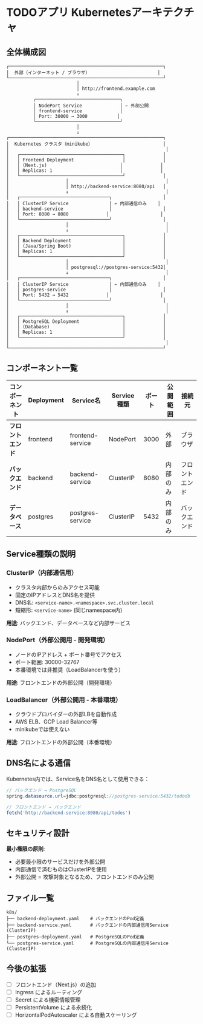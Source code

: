 # TODOアプリ Kubernetesアーキテクチャ

## 全体構成図

```
┌─────────────────────────────────────────────────────────┐
│  外部（インターネット / ブラウザ）                         │
└─────────────────────────────────────────────────────────┘
                          │
                          │ http://frontend.example.com
                          ↓
          ┌───────────────────────────────┐
          │ NodePort Service              │ ← 外部公開
          │ frontend-service              │
          │ Port: 30000 → 3000           │
          └───────────────────────────────┘
                          │
                          ↓
┌─────────────────────────────────────────────────────────┐
│  Kubernetes クラスタ（minikube）                          │
│                                                          │
│   ┌──────────────────────────────────────┐              │
│   │ Frontend Deployment                  │              │
│   │ (Next.js)                           │              │
│   │ Replicas: 1                         │              │
│   └──────────────────────────────────────┘              │
│                     │                                    │
│                     │ http://backend-service:8080/api   │
│                     ↓                                    │
│   ┌─────────────────────────────────┐                   │
│   │ ClusterIP Service               │ ← 内部通信のみ    │
│   │ backend-service                 │                   │
│   │ Port: 8080 → 8080              │                   │
│   └─────────────────────────────────┘                   │
│                     │                                    │
│                     ↓                                    │
│   ┌──────────────────────────────────────┐              │
│   │ Backend Deployment                   │              │
│   │ (Java/Spring Boot)                   │              │
│   │ Replicas: 1                          │              │
│   └──────────────────────────────────────┘              │
│                     │                                    │
│                     │ postgresql://postgres-service:5432│
│                     ↓                                    │
│   ┌─────────────────────────────────┐                   │
│   │ ClusterIP Service               │ ← 内部通信のみ    │
│   │ postgres-service                │                   │
│   │ Port: 5432 → 5432              │                   │
│   └─────────────────────────────────┘                   │
│                     │                                    │
│                     ↓                                    │
│   ┌──────────────────────────────────────┐              │
│   │ PostgreSQL Deployment                │              │
│   │ (Database)                           │              │
│   │ Replicas: 1                          │              │
│   └──────────────────────────────────────┘              │
│                                                          │
└─────────────────────────────────────────────────────────┘
```

## コンポーネント一覧

| コンポーネント | Deployment | Service名 | Service種類 | ポート | 公開範囲 | 接続元 |
|---|---|---|---|---|---|---|
| **フロントエンド** | frontend | frontend-service | NodePort | 3000 | 外部 | ブラウザ |
| **バックエンド** | backend | backend-service | ClusterIP | 8080 | 内部のみ | フロントエンド |
| **データベース** | postgres | postgres-service | ClusterIP | 5432 | 内部のみ | バックエンド |

## Service種類の説明

### ClusterIP（内部通信用）
- クラスタ内部からのみアクセス可能
- 固定のIPアドレスとDNS名を提供
- DNS名: `<service-name>.<namespace>.svc.cluster.local`
- 短縮形: `<service-name>` (同じnamespace内)

**用途**: バックエンド、データベースなど内部サービス

### NodePort（外部公開用 - 開発環境）
- ノードのIPアドレス + ポート番号でアクセス
- ポート範囲: 30000-32767
- 本番環境では非推奨（LoadBalancerを使う）

**用途**: フロントエンドの外部公開（開発環境）

### LoadBalancer（外部公開用 - 本番環境）
- クラウドプロバイダーの外部LBを自動作成
- AWS ELB、GCP Load Balancer等
- minikubeでは使えない

**用途**: フロントエンドの外部公開（本番環境）

## DNS名による通信

Kubernetes内では、Service名をDNS名として使用できる：

```java
// バックエンド → PostgreSQL
spring.datasource.url=jdbc:postgresql://postgres-service:5432/tododb
```

```javascript
// フロントエンド → バックエンド
fetch('http://backend-service:8080/api/todos')
```

## セキュリティ設計

**最小権限の原則**:
- 必要最小限のサービスだけを外部公開
- 内部通信で済むものはClusterIPを使用
- 外部公開 = 攻撃対象となるため、フロントエンドのみ公開

## ファイル一覧

```
k8s/
├── backend-deployment.yaml    # バックエンドのPod定義
├── backend-service.yaml       # バックエンドの内部通信用Service (ClusterIP)
├── postgres-deployment.yaml   # PostgreSQLのPod定義
└── postgres-service.yaml      # PostgreSQLの内部通信用Service (ClusterIP)
```

## 今後の拡張

- [ ] フロントエンド（Next.js）の追加
- [ ] Ingress によるルーティング
- [ ] Secret による機密情報管理
- [ ] PersistentVolume による永続化
- [ ] HorizontalPodAutoscaler による自動スケーリング
